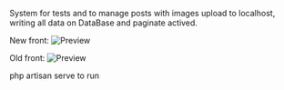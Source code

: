 System for tests and to manage posts with images upload to localhost, writing all data on DataBase and paginate actived. 

New front:
![Preview](https://github.com/wbhaese/laravel8-products-manager/blob/master/preview2.jpg)

Old front:
![Preview](https://github.com/wbhaese/laravel8-products-manager/blob/master/preview.jpeg)


php artisan serve to run
